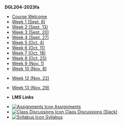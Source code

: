 **DGL204-2023fa**

- [Course Welcome](dgl204-2023fa/course-welcome)
- [Week 1 (Sept. 6)](dgl204-2023fa/week-01)
- [Week 2 (Sept. 13)](dgl204-2023fa/week-02)
- [Week 3 (Sept. 20)](dgl204-2023fa/week-03)
- [Week 4 (Sept. 27)](dgl204-2023fa/week-04)
- [Week 5 (Oct. 4)](dgl204-2023fa/week-05)
- [Week 6 (Oct. 11)](dgl204-2023fa/week-06)
- [Week 7 (Oct. 18)](dgl204-2023fa/week-07)
- [Week 8 (Oct. 25)](dgl204-2023fa/week-08)
- [Week 9 (Nov. 1)](dgl204-2023fa/week-09)
- [Week 10 (Nov. 8)](dgl204-2023fa/week-10)
<!-- - [Week 11 (Nov. 15)](dgl204-2023fa/week-11) -->
- [Week 12 (Nov. 22)](dgl204-2023fa/week-12)
- [Week 13 (Nov. 29)](dgl204-2023fa/week-13) 

- **LMS Links**
<!-- - [![Calendar Icon](https://icongr.am/fontawesome/calendar.svg?size=16&color=808080) Calendar]() -->
- [![Assignments Icon](https://icongr.am/fontawesome/pencil.svg?size=16&color=808080) Assignments](https://mycourses.nic.bc.ca/d2l/lms/dropbox/admin/folders_manage.d2l?ou=28107)
- [![Class Discussions Icon](https://icongr.am/fontawesome/comments-o.svg?size=16&color=808080) Class Discussions (Slack)](https://digitaldesign-f2i3028)
- [![Syllabus Icon](https://icongr.am/fontawesome/list.svg?size=16&color=808080) Syllabus](https://mycourses.nic.bc.ca/d2l/le/lessons/28107/topics/522411)
